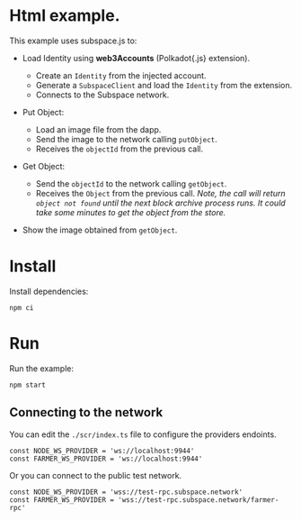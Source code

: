 # Html example.

This example uses subspace.js to:

- Load Identity using **web3Accounts** (Polkadot{.js} extension).

  - Create an `Identity` from the injected account.
  - Generate a `SubspaceClient` and load the `Identity` from the extension.
  - Connects to the Subspace network.

- Put Object:

  - Load an image file from the dapp.
  - Send the image to the network calling `putObject`.
  - Receives the `objectId` from the previous call.

- Get Object:

  - Send the `objectId` to the network calling `getObject`.
  - Receives the `Object` from the previous call.
    _Note, the call will return `object not found` until the next block archive process runs. It could take some minutes to get the object from the store._
- Show the image obtained from `getObject`.

# Install

Install dependencies:

`npm ci`

# Run

Run the example:

`npm start`

## Connecting to the network

You can edit the `./scr/index.ts` file to configure the providers endoints.

```
const NODE_WS_PROVIDER = 'ws://localhost:9944'
const FARMER_WS_PROVIDER = 'ws://localhost:9944'
```

Or you can connect to the public test network.

```
const NODE_WS_PROVIDER = 'wss://test-rpc.subspace.network'
const FARMER_WS_PROVIDER = 'wss://test-rpc.subspace.network/farmer-rpc'
```
